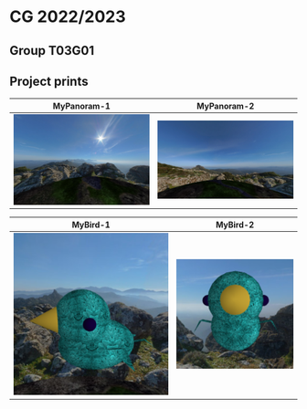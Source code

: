 # CG 2022/2023

## Group T03G01

## Project prints

| **MyPanoram-1**| **MyPanoram-2** |
| :----------:| :-------------------: |
| ![MyPanoram-1](screenshots/project-t03g01-2a.png) |![MyPanoram-2](screenshots/project-t03g01-2b.png) |

| **MyBird-1**| **MyBird-2** |
| :----------:| :-------------------: |
| ![MyPanoram-1](screenshots/project-t03g01-3a.png) |![MyPanoram-2](screenshots/project-t03g01-3b.png) |


